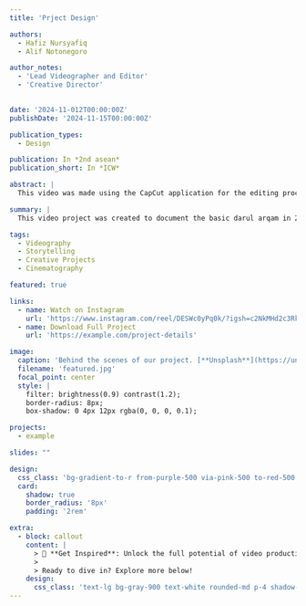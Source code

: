 ```yaml
---
title: 'Prject Design'

authors:
  - Hafiz Nursyafiq
  - Alif Notonegoro

author_notes:
  - 'Lead Videographer and Editor'
  - 'Creative Director'
  

date: '2024-11-012T00:00:00Z'
publishDate: '2024-11-15T00:00:00Z'

publication_types:
  - Design

publication: In *2nd asean*
publication_short: In *ICW*

abstract: |
  This video was made using the CapCut application for the editing process and the camera as the main tool for taking pictures. With the help of the CapCut application, I can compose, edit and add various creative effects to videos, so that the final result is more attractive and professional. The camera is used to capture important moments with good quality, which are then refined through the editing process in the application. The combination of the two allows for the creation of videos that are maximal in terms of visuals and concept.

summary: |
  This video project was created to document the basic darul arqam in 2025

tags:
  - Videography
  - Storytelling
  - Creative Projects
  - Cinematography

featured: true

links:
  - name: Watch on Instagram
    url: 'https://www.instagram.com/reel/DESWc0yPq0k/?igsh=c2NkMHd2c3RkMnU4'
  - name: Download Full Project
    url: 'https://example.com/project-details'

image:
  caption: 'Behind the scenes of our project. [**Unsplash**](https://unsplash.com/photos/pLCdAaMFLTE)'
  filename: 'featured.jpg'
  focal_point: center
  style: |
    filter: brightness(0.9) contrast(1.2);
    border-radius: 8px;
    box-shadow: 0 4px 12px rgba(0, 0, 0, 0.1);

projects:
  - example

slides: ""

design:
  css_class: 'bg-gradient-to-r from-purple-500 via-pink-500 to-red-500 text-white'
  card:
    shadow: true
    border_radius: '8px'
    padding: '2rem'

extra:
  - block: callout
    content: |
      > 🎥 **Get Inspired**: Unlock the full potential of video production and storytelling! This project serves as a stepping stone toward mastering the art of cinematic visuals.
      >
      > Ready to dive in? Explore more below!
    design:
      css_class: 'text-lg bg-gray-900 text-white rounded-md p-4 shadow-lg'
---
```

